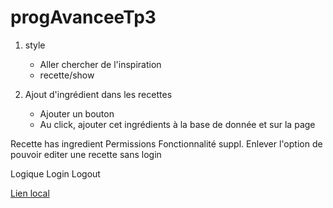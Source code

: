 # progAvanceeTp3

1. style
    - Aller chercher de l'inspiration
    - recette/show

2. Ajout d'ingrédient dans les recettes

    - Ajouter un bouton
    - Au click, ajouter cet ingrédients à la base de donnée et sur la page







Recette has ingredient
 	Permissions
	Fonctionnalité suppl.
Enlever l'option de pouvoir editer une recette sans login



Logique Login Logout

[Lien local](http://localhost:8000/htdSession_H23_24/php/travaux/sommatifs/tp3/recette_MVC_tp3/recette)


